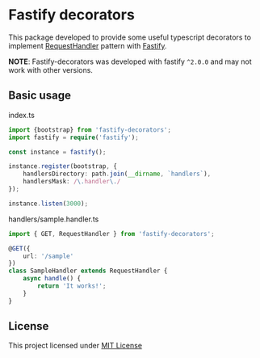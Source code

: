 # Fastify decorators

This package developed to provide some useful typescript decorators to implement [RequestHandler] pattern with [Fastify].

**NOTE**: Fastify-decorators was developed with fastify `^2.0.0` and may not work with other versions.

## Basic usage

index.ts
```typescript
import {bootstrap} from 'fastify-decorators';
import fastify = require('fastify');

const instance = fastify();

instance.register(bootstrap, {
    handlersDirectory: path.join(__dirname, `handlers`),
    handlersMask: /\.handler\./
});

instance.listen(3000);
```

handlers/sample.handler.ts
```typescript
import { GET, RequestHandler } from 'fastify-decorators';

@GET({
    url: '/sample'
})
class SampleHandler extends RequestHandler {
    async handle() {
        return 'It works!';
    }
}
```

## License

This project licensed under [MIT License]

[RequestHandler]: https://java-design-patterns.com/patterns/chain/
[Fastify]: https://npmjs.org/package/fastify
[MIT License]: https://github.com/L2jLiga/fastify-decorators/blob/master/LICENSE

